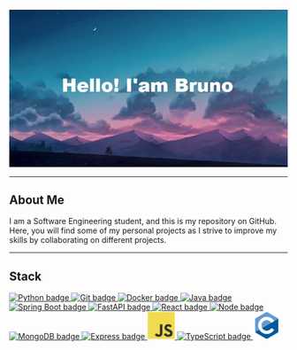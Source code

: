 ![Hello! I'm Bruno](banner.jpg)

---

## About Me

I am a Software Engineering student, and this is my repository on GitHub. Here, you will find some of my personal projects as I strive to improve my skills by collaborating on different projects.

---

## Stack

<p>
  <a href="https://www.python.org/" target="_blank">
    <img src="https://www.vectorlogo.zone/logos/python/python-icon.svg" alt="Python badge" height="50">
  </a>
  <a href="https://git-scm.com/" target="_blank">
    <img src="https://www.vectorlogo.zone/logos/git-scm/git-scm-icon.svg" alt="Git badge" height="50">
  </a>
  <a href="https://www.docker.com/" target="_blank">
    <img src="https://www.vectorlogo.zone/logos/docker/docker-icon.svg" alt="Docker badge" height="50">
  </a>
  <a href="https://www.java.com/" target="_blank">
    <img src="https://www.vectorlogo.zone/logos/java/java-icon.svg" alt="Java badge" height="50">
  </a>
  <a href="https://spring.io/projects/spring-boot" target="_blank">
    <img src="https://www.vectorlogo.zone/logos/springio/springio-icon.svg" alt="Spring Boot badge" height="50">
  </a>
  <a href="https://fastapi.tiangolo.com/" target="_blank">
    <img src="https://fastapi.tiangolo.com/img/logo-margin/logo-teal.png" alt="FastAPI badge" height="50">
  </a>
  <a href="https://reactjs.org/" target="_blank">
    <img src="https://www.vectorlogo.zone/logos/reactjs/reactjs-icon.svg" alt="React badge" height="50">
  </a>
  <a href="https://nodejs.org/" target="_blank">
    <img src="https://www.vectorlogo.zone/logos/nodejs/nodejs-icon.svg" alt="Node badge" height="50">
  </a>
  <a href="https://www.mongodb.com/" target="_blank">
    <img src="https://www.vectorlogo.zone/logos/mongodb/mongodb-icon.svg" alt="MongoDB badge" height="50">
  </a>
  <a href="https://expressjs.com/" target="_blank">
    <img src="https://www.vectorlogo.zone/logos/expressjs/expressjs-icon.svg" alt="Express badge" height="50">
  </a>
  <a href="https://www.javascript.com/" target="_blank">
    <img src="https://raw.githubusercontent.com/devicons/devicon/master/icons/javascript/javascript-original.svg" alt="javascript" height="50" />
  </a>
  <a href="https://www.typescriptlang.org/" target="_blank">
    <img src="https://www.vectorlogo.zone/logos/typescriptlang/typescriptlang-icon.svg" alt="TypeScript badge" height="50">
  </a>
  <a href="https://devdocs.io/c/" target="_blank">
    <img src="https://raw.githubusercontent.com/devicons/devicon/master/icons/c/c-original.svg" alt="C badge" height="50">
  </a>
</p>

